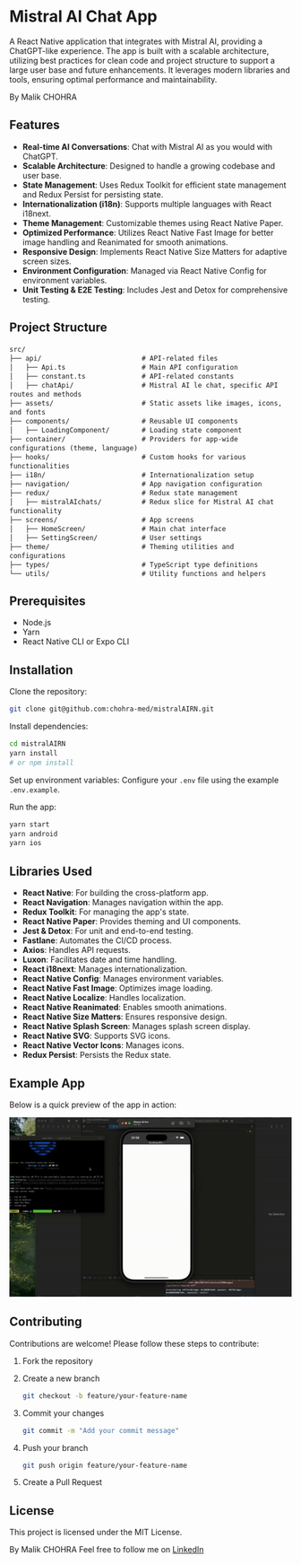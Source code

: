 # Mistral AI Chat App

A React Native application that integrates with Mistral AI, providing a ChatGPT-like experience. The app is built with a scalable architecture, utilizing best practices for clean code and project structure to support a large user base and future enhancements. It leverages modern libraries and tools, ensuring optimal performance and maintainability.

By Malik CHOHRA


## Features

- **Real-time AI Conversations**: Chat with Mistral AI as you would with ChatGPT.
- **Scalable Architecture**: Designed to handle a growing codebase and user base.
- **State Management**: Uses Redux Toolkit for efficient state management and Redux Persist for persisting state.
- **Internationalization (i18n)**: Supports multiple languages with React i18next.
- **Theme Management**: Customizable themes using React Native Paper.
- **Optimized Performance**: Utilizes React Native Fast Image for better image handling and Reanimated for smooth animations.
- **Responsive Design**: Implements React Native Size Matters for adaptive screen sizes.
- **Environment Configuration**: Managed via React Native Config for environment variables.
- **Unit Testing & E2E Testing**: Includes Jest and Detox for comprehensive testing.

## Project Structure

```plaintext
src/
├── api/                         # API-related files
│   ├── Api.ts                   # Main API configuration
│   ├── constant.ts              # API-related constants
│   ├── chatApi/                 # Mistral AI le chat, specific API routes and methods
├── assets/                      # Static assets like images, icons, and fonts
├── components/                  # Reusable UI components
│   ├── LoadingComponent/        # Loading state component
├── container/                   # Providers for app-wide configurations (theme, language)
├── hooks/                       # Custom hooks for various functionalities
├── i18n/                        # Internationalization setup
├── navigation/                  # App navigation configuration
├── redux/                       # Redux state management
│   ├── mistralAIchats/          # Redux slice for Mistral AI chat functionality
├── screens/                     # App screens
│   ├── HomeScreen/              # Main chat interface
│   ├── SettingScreen/           # User settings
├── theme/                       # Theming utilities and configurations
├── types/                       # TypeScript type definitions
└── utils/                       # Utility functions and helpers
```

## Prerequisites

- Node.js
- Yarn 
- React Native CLI or Expo CLI

## Installation

Clone the repository:

```bash
git clone git@github.com:chohra-med/mistralAIRN.git
```

Install dependencies:

```bash
cd mistralAIRN
yarn install
# or npm install
```

Set up environment variables: Configure your `.env` file using the example `.env.example`.

Run the app:

```bash
yarn start
yarn android
yarn ios
```

## Libraries Used

- **React Native**: For building the cross-platform app.
- **React Navigation**: Manages navigation within the app.
- **Redux Toolkit**: For managing the app's state.
- **React Native Paper**: Provides theming and UI components.
- **Jest & Detox**: For unit and end-to-end testing.
- **Fastlane**: Automates the CI/CD process.
- **Axios**: Handles API requests.
- **Luxon**: Facilitates date and time handling.
- **React i18next**: Manages internationalization.
- **React Native Config**: Manages environment variables.
- **React Native Fast Image**: Optimizes image loading.
- **React Native Localize**: Handles localization.
- **React Native Reanimated**: Enables smooth animations.
- **React Native Size Matters**: Ensures responsive design.
- **React Native Splash Screen**: Manages splash screen display.
- **React Native SVG**: Supports SVG icons.
- **React Native Vector Icons**: Manages icons.
- **Redux Persist**: Persists the Redux state.

## Example App

Below is a quick preview of the app in action:

![App Preview](./screenshots/app-mistralai-rn.gif)

## Contributing

Contributions are welcome! Please follow these steps to contribute:

1. Fork the repository
2. Create a new branch

   ```bash
   git checkout -b feature/your-feature-name
   ```

3. Commit your changes

   ```bash
   git commit -m "Add your commit message"
   ```

4. Push your branch

   ```bash
   git push origin feature/your-feature-name
   ```

5. Create a Pull Request

## License

This project is licensed under the MIT License.

By Malik CHOHRA
Feel free to follow me on [LinkedIn](https://www.linkedin.com/in/malik-chohra/)
